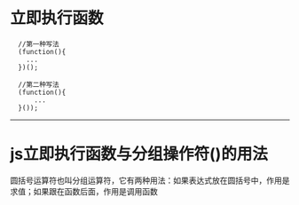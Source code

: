 # 立即执行函数

```
  //第一种写法
  (function(){ 
    ...
  })();

  //第二种写法
  (function(){ 
      ...
  }());
```
---------

# js立即执行函数与分组操作符()的用法
圆括号运算符也叫分组运算符，它有两种用法：如果表达式放在圆括号中，作用是求值；如果跟在函数后面，作用是调用函数